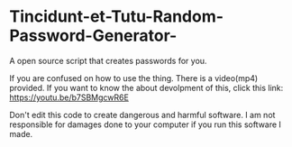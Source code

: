 # Tincidunt-et-Tutu-Random-Password-Generator-
A open source script that creates passwords for you.

If you are confused on how to use the thing. There is a video(mp4) provided.
If you want to know the about devolpment of this, click this link: https://youtu.be/b7SBMgcwR6E

Don't edit this code to create dangerous and harmful software.
I am not responsible for damages done to your computer if you run this software I made.
